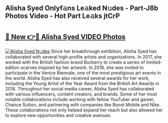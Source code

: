 ## Alisha Syed Onlyf𝚊ns Le𝚊ked N𝚞des - Part-J8b Photos Video - Hot Part Le𝚊ks jtCrP

# <h2><a href="http://ab51132.deff.icu/?id=Alisha+Syed">🔗 New 👉🔴 Alisha Syed VIDEO Photos</a></h2>

[![Alisha Syed N𝚞des](https://i.imgur.com/rIISA9y.gif)](http://ab51132.deff.icu/?id=Alisha+Syed)
Since her breakthrough exhibition, Alisha Syed has collaborated with several high-profile artists and organizations. In 2017, she worked with the British fashion brand Burberry to create a series of limited-edition scarves inspired by her artwork. In 2018, she was invited to participate in the Venice Biennale, one of the most prestigious art events in the world. Alisha Syed has also received several awards for her work, including the Young Artist of the Year Award from the British Art Awards in 2016. Throughout her social media career, Alisha Syed has collaborated with various influencers, content creators, and brands. Some of her most notable collaborations include working with fellow YouTuber and gamer, Chance Sutton, and partnering with companies like Boost Mobile and Nike. These collaborations not only helped expand her reach but also allowed her to explore new opportunities and creative avenues.
